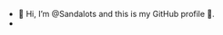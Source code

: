- 👋 Hi, I’m @Sandalots and this is my GitHub profile 🥇.
- 

<!---
Sandalots/Sandalots is a ✨ special ✨ repository because its `README.md` (this file) appears on your GitHub profile.
You can click the Preview link to take a look at your changes.
--->
